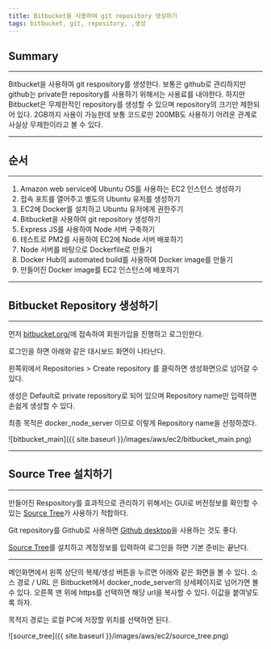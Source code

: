 ```yaml
---
title: Bitbucket을 사용하여 git repository 생성하기
tags: bitbucket, git, repository, ,생성
---
```


## Summary
---------------------
 Bitbucket을 사용하여 git respository를 생성한다. 보통은 github로 관리하지만 github는 private한 repository를 사용하기 위해서는 사용료를 내야한다. 하지만 Bitbucket은 무제한적인 repository를 생성할 수 있으며 repository의 크기만 제한되어 있다. 2GB까지 사용이 가능한데 보통 코드로만 200MB도 사용하기 어려운 관계로 사실상 무제한이라고 볼 수 있다.

---------------------

## 순서
---------------------
1. Amazon web service에 Ubuntu OS를 사용하는 EC2 인스턴스 생성하기
1. 접속 포트를 열어주고 별도의 Ubuntu 유저를 생성하기
1. EC2에 Docker를 설치하고 Ubuntu 유저에게 권한주기
1. Bitbucket을 사용하여 git repository 생성하기
1. Express JS를 사용하여 Node 서버 구축하기
1. 테스트로 PM2를 사용하여 EC2에 Node 서버 배포하기
1. Node 서버를 바탕으로 Dockerfile로 만들기
1. Docker Hub의 automated build를 사용하여 Docker image를 만들기
1. 만들어진 Docker image를 EC2 인스턴스에 배포하기

---------------------

## Bitbucket Repository 생성하기
---------------------
먼저 [bitbucket.org/](https://bitbucket.org/)에 접속하여 회원가입을 진행하고 로그인한다. 

로그인을 하면 아래와 같은 대시보드 화면이 나타난다.

왼쪽위에서 Repositories > Create repository 를 클릭하면 생성화면으로 넘어갈 수 있다.

생성은 Default로 private repository로 되어 있으며 Repository name만 입력하면 손쉽게 생성할 수 있다.

최종 목적은 docker_node_server 이므로 이렇게 Repository name을 선정하겠다.

![bitbucket_main]({{ site.baseurl }}/images/aws/ec2/bitbucket_main.png)

---------------------

## Source Tree 설치하기
---------------------
만들어진 Respository를 효과적으로 관리하기 위해서는 GUI로 버전정보를 확인할 수 있는 [Source Tree](https://www.sourcetreeapp.com/)가 사용하기 적합하다.

Git repository를 Github로 사용하면 [Github desktop](https://desktop.github.com/)을 사용하는 것도 좋다.

[Source Tree](https://www.sourcetreeapp.com/)를 설치하고 계정정보를 입력하여 로그인을 하면 기본 준비는 끝난다.


---------------------
메인화면에서 왼쪽 상단의 복제/생성 버튼을 누르면 아래와 같은 화면을 볼 수 있다. 소스 경로 / URL 은 Bitbucket에서 docker_node_server의 상세페이지로 넘어가면 볼 수 있다. 오른쪽 맨 위에 https를 선택하면 해당 url을 복사할 수 있다. 이값을 붙여넣도록 하자.

목적지 경로는 로컬 PC에 저장할 위치를 선택하면 된다.

![source_tree]({{ site.baseurl }}/images/aws/ec2/source_tree.png)

